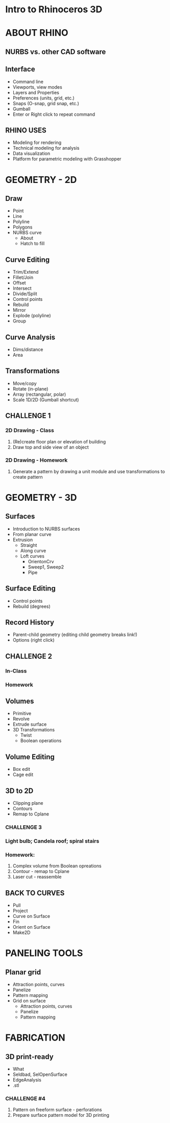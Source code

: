 # Intro to Rhinoceros 3D

# ABOUT RHINO
## NURBS vs. other CAD software

## Interface
- Command line
- Viewports, view modes
- Layers and Properties
- Preferences (units, grid, etc.)
- Snaps (O-snap, grid snap, etc.)
- Gumball
- Enter or Right click to repeat command


## RHINO USES
- Modeling for rendering
- Technical modeling for analysis
- Data visualization
- Platform for parametric modeling with Grasshopper




# GEOMETRY - 2D
## Draw
- Point
- Line
- Polyline
- Polygons
- NURBS curve
   - About
   - Hatch to fill


## Curve Editing
- Trim/Extend
- Fillet/Join
- Offset
- Intersect
- Divide/Split
- Control points
- Rebuild
- Mirror
- Explode (polyline)
- Group


## Curve Analysis
- Dims/distance
- Area


## Transformations
- Move/copy
- Rotate (in-plane)
- Array (rectangular, polar)
- Scale 1D/2D (Gumball shortcut)


## CHALLENGE 1
### 2D Drawing - Class
   1. (Re)create floor plan or elevation of building
   2. Draw top and side view of an object


### 2D Drawing - Homework
   1. Generate a pattern by drawing a unit module and use transformations to create pattern


# GEOMETRY - 3D
## Surfaces
- Introduction to NURBS surfaces
- From planar curve
- Extrusion
   - Straight
   - Along curve
   - Loft curves
      - OrientonCrv
      - Sweep1, Sweep2
      - Pipe


## Surface Editing
- Control points
- Rebuild (degrees)


## Record History
- Parent-child geometry (editing child geometry breaks link!)
- Options (right click)


## CHALLENGE 2
### In-Class
### Homework


## Volumes
- Primitive
- Revolve
- Extrude surface
- 3D Transformations
   - Twist
   - Boolean operations


## Volume Editing
- Box edit
- Cage edit


## 3D to 2D
- Clipping plane
- Contours
- Remap to Cplane


### CHALLENGE 3
### Light bulb; Candela roof; spiral stairs
### Homework:
   1. Complex volume from Boolean opreations
   2. Contour - remap to Cplane
   3. Laser cut - reassemble


## BACK TO CURVES
- Pull
- Project
- Curve on Surface
- Fin
- Orient on Surface
- Make2D


# PANELING TOOLS
## Planar grid
- Attraction points, curves
- Panelize
- Pattern mapping
- Grid on surface
   - Attraction points, curves
   - Panelize
   - Pattern mapping


# FABRICATION
## 3D print-ready
- What
- Seldbad, SelOpenSurface
- EdgeAnalysis
- .stl


### CHALLENGE #4
1. Pattern on freeform surface - perforations
2. Prepare surface pattern model for 3D printing
